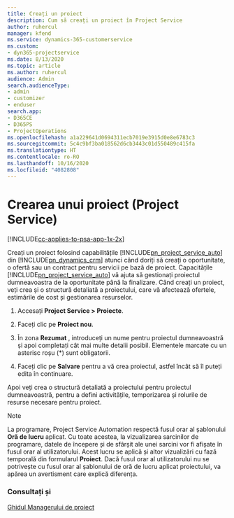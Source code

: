 ```yaml
---
title: Creați un proiect
description: Cum să creați un proiect în Project Service
author: ruhercul
manager: kfend
ms.service: dynamics-365-customerservice
ms.custom:
- dyn365-projectservice
ms.date: 8/13/2020
ms.topic: article
ms.author: ruhercul
audience: Admin
search.audienceType:
- admin
- customizer
- enduser
search.app:
- D365CE
- D365PS
- ProjectOperations
ms.openlocfilehash: a1a229641d0694311ecb7019e3915d0e8e6783c3
ms.sourcegitcommit: 5c4c9bf3ba018562d6cb3443c01d550489c415fa
ms.translationtype: HT
ms.contentlocale: ro-RO
ms.lasthandoff: 10/16/2020
ms.locfileid: "4082808"
---
```

# <a name="create-a-project-project-service"></a>Crearea unui proiect (Project Service)

[!INCLUDE[cc-applies-to-psa-app-1x-2x](../includes/cc-applies-to-psa-app-1x-2x.md)]

Creați un proiect folosind capabilitățile [!INCLUDE[pn_project_service_auto](../includes/pn-project-service-auto.md)] din [!INCLUDE[pn_dynamics_crm](../includes/pn-dynamics-crm.md)] atunci când doriți să creați o oportunitate, o ofertă sau un contract pentru servicii pe bază de proiect. Capacitățile [!INCLUDE[pn_project_service_auto](../includes/pn-project-service-auto.md)] vă ajuta să gestionați proiectul dumneavoastra de la oportunitate până la finalizare. Când creați un proiect, veți crea și o structură detaliată a proiectului, care vă afectează ofertele, estimările de cost și gestionarea resurselor.  
  
1.  Accesați **Project Service > Proiecte**.  
  
2.  Faceți clic pe **Proiect nou**.  
  
3.  În zona **Rezumat** , introduceți un nume pentru proiectul dumneavoastră și apoi completați cât mai multe detalii posibil. Elementele marcate cu un asterisc roșu (*) sunt obligatorii.  
  
4.  Faceți clic pe **Salvare** pentru a vă crea proiectul, astfel încât să îl puteți edita în continuare.  
  
Apoi veți crea o structură detaliată a proiectului pentru proiectul dumneavoastră, pentru a defini activitățile, temporizarea și rolurile de resurse necesare pentru proiect.  

> [!NOTE]
> La programare, Project Service Automation respectă fusul orar al șablonului **Oră de lucru** aplicat. Cu toate acestea, la vizualizarea sarcinilor de programare, datele de începere și de sfârșit ale unei sarcini vor fi afișate în fusul orar al utilizatorului. Acest lucru se aplică și altor vizualizări cu fază temporală din formularul **Proiect**. Dacă fusul orar al utilizatorului nu se potrivește cu fusul orar al șablonului de oră de lucru aplicat proiectului, va apărea un avertisment care explică diferența. 
  
### <a name="see-also"></a>Consultați și  
 [Ghidul Managerului de proiect](../psa/project-manager-guide.md)
